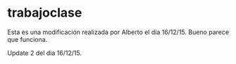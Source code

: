 # trabajoclase
Esta es una modificación realizada por Alberto el día 16/12/15. Bueno
parece que funciona.





Update 2 del dia 16/12/15.